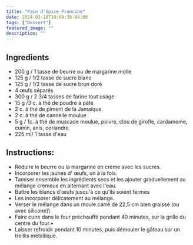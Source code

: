 ```yaml
---
title: "Pain d'épice Francine"
date: 2024-03-18T19:09:36-04:00
tags: ["Dessert"]
featured_image: ""
description: ""
---
```


## Ingredients 

- 200 g / 1 tasse de beurre ou de margarine molle
- 125 g / 1/2 tasse de sucre blanc
- 125 g / 1/2 tasse de sucre brun doré
- 4 œufs séparés
- 300 g / 2 3/4 tasses de farine tout usage
- 15 g /3 c. à thé de poudre à pâte
- 2 c. à thé de piment de la Jamaïque
- 2 c. à thé de cannelle moulue
- 5 g / 1c. à thé de muscade moulue, poivre, clou de girofle, cardamome, cumin, anis, coriandre
- 225 ml/ 1 tasse d'eau

## Instructions:

- Réduire le beurre ou la margarine en crème avec les sucres.
- Incorporer les jaunes d' œufs, un à la fois.
- Tamiser ensemble les ingrédients secs et les ajouter graduellement au mélange crémeux en alternant avec l'eau.
- Battre les blancs d'œufs jusqu'à ce qu'ils soient fermes
- Les incorporer délicatement au mélange.
- Verser le mélange dans un moule carré de 22,5 cm bien graissé (ou avec silicone)\
- Faire cuire dans le four préchauffé pendant 40 minutes, sur la grille du centre du four.•
- Laisser refroidir pendant 10 minutes, puis démouler le gâteau sur un treillis métallique.
